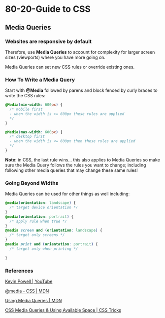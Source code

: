 # 80-20-Guide to CSS

## Media Queries

### Websites are responsive by default

Therefore, use **Media Queries** to account for complexity for larger screen sizes (viewports) where you have more going on.

Media Queries can set new CSS rules or override existing ones.

### How To Write a Media Query

Start with **@Media** followed by parens and block fenced by curly braces to write the CSS rules:

```css
@Media(min-width: 600px) {
  /* mobile first 
  - when the width is >= 600px these rules are applied
  */
}

@Media(max-width: 600px) {
  /* desktop first 
  - when the width is <= 600px then these rules are applied
  */
}
```

**Note:** in CSS, the last rule wins... this also applies to Media Queries so make sure the Media Query follows the rules you want to change; including following other media queries that may change these same rules!

### Going Beyond Widths

Media Queries can be used for other things as well including:

```css
@media(orientation: landscape) {
  /* target device orientation */
}
@media(orientation: portrait) {
  /* apply rule when true */
}
@media screen and (orientation: landscape) {
  /* target only screens */
}
@media print and (orientation: portrait) {
  /* target only when printing */
  
}
```

### References

[Kevin Powell | YouTube](https://youtu.be/2KL-z9A56SQ)

[@media - CSS | MDN](https://developer.mozilla.org/en-US/docs/Web/CSS/@media)

[Using Media Queries | MDN](https://developer.mozilla.org/en-US/docs/Web/CSS/Media_Queries/Using_media_queries)

[CSS Media Queries & Using Available Space | CSS Tricks ](https://css-tricks.com/css-media-queries/)


